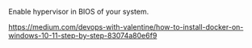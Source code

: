 Enable hypervisor in BIOS  of your system.

https://medium.com/devops-with-valentine/how-to-install-docker-on-windows-10-11-step-by-step-83074a80e6f9